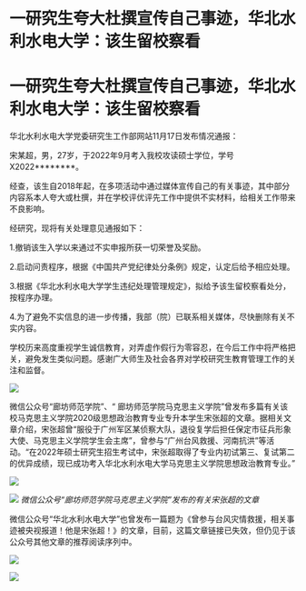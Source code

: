 # 一研究生夸大杜撰宣传自己事迹，华北水利水电大学：该生留校察看

# 一研究生夸大杜撰宣传自己事迹，华北水利水电大学：该生留校察看

华北水利水电大学党委研究生工作部网站11月17日发布情况通报：

宋某超，男，27岁，于2022年9月考入我校攻读硕士学位，学号X2022********。

经查，该生自2018年起，在多项活动中通过媒体宣传自己的有关事迹，其中部分内容系本人夸大或杜撰，并在学校评优评先工作中提供不实材料，给相关工作带来不良影响。

经研究，现将有关处理意见通报如下：

1.撤销该生入学以来通过不实申报所获一切荣誉及奖励。

2.启动问责程序，根据《中国共产党纪律处分条例》规定，认定后给予相应处理。

3.根据《华北水利水电大学学生违纪处理管理规定》，拟给予该生留校察看处分，按程序办理。

4.为了避免不实信息的进一步传播，我部（院）已联系相关媒体，尽快删除有关不实内容。

学校历来高度重视学生诚信教育，对弄虚作假行为零容忍，在今后工作中将严格把关，避免发生类似问题。感谢广大师生及社会各界对学校研究生教育管理工作的关注和监督。

![](https://inews.gtimg.com/om_bt/Ov4NXRWo2ziS6IMJhFRuPOZYmDADcp4sFiwOwQxU86SvsAA/1000)

微信公众号“廊坊师范学院”、“
廊坊师范学院马克思主义学院”曾发布多篇有关该校马克思主义学院2020级思想政治教育专业专升本学生宋张超的文章。据相关文章介绍，宋张超曾“服役于广州军区某侦察大队，退役复学后担任保定市征兵形象大使、马克思主义学院学生会主席”，曾参与“广州台风救援、河南抗洪”等活动。“在2022年硕士研究生招生考试中，宋张超取得了专业内初试第三、复试第二的优异成绩，现已成功考入华北水利水电大学马克思主义学院思想政治教育专业。”

![](https://inews.gtimg.com/om_bt/OK312JnP_gXeHPyXmmWeokrDjVCAqiqt5OcoT_HiNGVOoAA/1000)

![](https://inews.gtimg.com/om_bt/O9N5Ty89oWSF2O-Ix62f8mcWEO8g-RZvBZANzS1zhTC4EAA/1000)
_微信公众号“廊坊师范学院马克思主义学院”发布的有关宋张超的文章_

微信公众号“华北水利水电大学”也曾发布一篇题为《曾参与台风灾情救援，相关事迹被央视报道！他是宋张超！》的文章，目前，这篇文章链接已失效，但仍见于该公众号其他文章的推荐阅读序列中。

![](https://inews.gtimg.com/om_bt/OVFSI3R8RvmVrgtzizpMppjstj6N_RqVBycqJFrShtr8QAA/1000)

![](https://inews.gtimg.com/om_bt/OIt1TH9VNaML4td9Lw8SKShivr4XOlO41t-83CaDQkGmcAA/1000)

